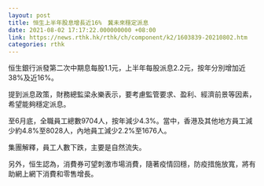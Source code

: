 ```yaml
---
layout: post
title: 恒生上半年股息增長近16%　冀未來穩定派息
date: 2021-08-02 17:17:22.000000000 +08:00
link: https://news.rthk.hk/rthk/ch/component/k2/1603839-20210802.htm
categories: rthk
---
```


恒生銀行派發第二次中期息每股1.1元，上半年每股派息2.2元，按年分別增加近38%及近16%。

提到派息政策，財務總監梁永樂表示，要考慮監管要求、盈利、經濟前景等因素，希望能夠穩定派息。

至6月底，全職員工總數9704人，按年減少4.3%。當中，香港及其他地方員工減少約4.8%至8028人，內地員工減少2.2%至1676人。

集團解釋，員工人數下跌，主要是自然流失。

另外，恒生認為，消費券可望刺激市場消費，隨著疫情回穩，防疫措施放寬，將有助網上網下消費和零售增長。
